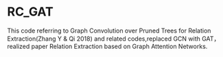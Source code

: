 # RC_GAT
This code referring to Graph Convolution over Pruned Trees for Relation Extraction(Zhang Y &amp; Qi 2018) and related codes,replaced GCN with GAT，realized paper Relation Extraction based on Graph Attention Networks.
